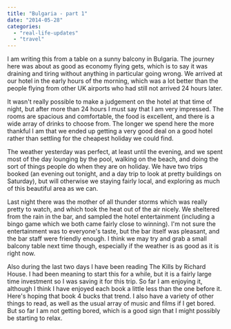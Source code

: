 ```yaml
---
title: "Bulgaria - part 1"
date: "2014-05-28"
categories: 
  - "real-life-updates"
  - "travel"
---
```


I am writing this from a table on a sunny balcony in Bulgaria. The journey here was about as good as economy flying gets, which is to say it was draining and tiring without anything in particular going wrong. We arrived at our hotel in the early hours of the morning, which was a lot better than the people flying from other UK airports who had still not arrived 24 hours later.

It wasn't really possible to make a judgement on the hotel at that time of night, but after more than 24 hours I must say that I am very impressed. The rooms are spacious and comfortable, the food is excellent, and there is a wide array of drinks to choose from. The longer we spend here the more thankful I am that we ended up getting a very good deal on a good hotel rather than settling for the cheapest holiday we could find.

The weather yesterday was perfect, at least until the evening, and we spent most of the day lounging by the pool, walking on the beach, and doing the sort of things people do when they are on holiday. We have two trips booked (an evening out tonight, and a day trip to look at pretty buildings on Saturday), but will otherwise we staying fairly local, and exploring as much of this beautiful area as we can.

Last night there was the mother of all thunder storms which was really pretty to watch, and which took the heat out of the air nicely. We sheltered from the rain in the bar, and sampled the hotel entertainment (including a bingo game which we both came fairly close to winning). I'm not sure the entertainment was to everyone's taste, but the bar itself was pleasant, and the bar staff were friendly enough. I think we may try and grab a small balcony table next time though, especially if the weather is as good as it is right now.

Also during the last two days I have been reading The Kills by Richard House. I had been meaning to start this for a while, but it is a fairly large time investment so I was saving it for this trip. So far I am enjoying it, although I think I have enjoyed each book a little less than the one before it. Here's hoping that book 4 bucks that trend. I also have a variety of other things to read, as well as the usual array of music and films if I get bored. But so far I am not getting bored, which is a good sign that I might possibly be starting to relax.
